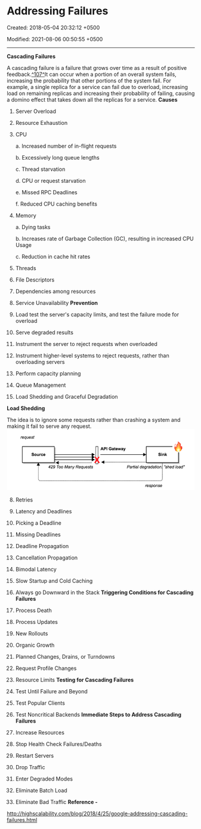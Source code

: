 # Addressing Failures

Created: 2018-05-04 20:32:12 +0500

Modified: 2021-08-06 00:50:55 +0500

---

**Cascading Failures**

A cascading failure is a failure that grows over time as a result of positive feedback.[^107^](https://landing.google.com/sre/book/chapters/addressing-cascading-failures.html#id-GbduZFnh9)It can occur when a portion of an overall system fails, increasing the probability that other portions of the system fail. For example, a single replica for a service can fail due to overload, increasing load on remaining replicas and increasing their probability of failing, causing a domino effect that takes down all the replicas for a service.
**Causes**

1.  Server Overload

2.  Resource Exhaustion

3.  CPU

    a.  Increased number of in-flight requests

    b.  Excessively long queue lengths

    c.  Thread starvation

    d.  CPU or request starvation

    e.  Missed RPC Deadlines

    f.  Reduced CPU caching benefits

4.  Memory

    a.  Dying tasks

    b.  Increases rate of Garbage Collection (GC), resulting in increased CPU Usage

    c.  Reduction in cache hit rates

5.  Threads

6.  File Descriptors

7.  Dependencies among resources

8.  Service Unavailability
**Prevention**

1.  Load test the server's capacity limits, and test the failure mode for overload

2.  Serve degraded results

3.  Instrument the server to reject requests when overloaded

4.  Instrument higher-level systems to reject requests, rather than overloading servers

5.  Perform capacity planning

6.  Queue Management

7.  Load Shedding and Graceful Degradation

**Load Shedding**

The idea is to ignore some requests rather than crashing a system and making it fail to serve any request.
![request Source 429 Too Many Requests API Gateway Sink 4. Partial degradation* "shed load" response ](media/Addressing-Failures-image1.png)

8.  Retries

9.  Latency and Deadlines

10. Picking a Deadline

11. Missing Deadlines

12. Deadline Propagation

13. Cancellation Propagation

14. Bimodal Latency

15. Slow Startup and Cold Caching

16. Always go Downward in the Stack
**Triggering Conditions for Cascading Failures**

1.  Process Death

2.  Process Updates

3.  New Rollouts

4.  Organic Growth

5.  Planned Changes, Drains, or Turndowns

6.  Request Profile Changes

7.  Resource Limits
**Testing for Cascading Failures**

1.  Test Until Failure and Beyond

2.  Test Popular Clients

3.  Test Noncritical Backends
**Immediate Steps to Address Cascading Failures**

1.  Increase Resources

2.  Stop Health Check Failures/Deaths

3.  Restart Servers

4.  Drop Traffic

5.  Enter Degraded Modes

6.  Eliminate Batch Load

7.  Eliminate Bad Traffic
**Reference -**

<http://highscalability.com/blog/2018/4/25/google-addressing-cascading-failures.html>


